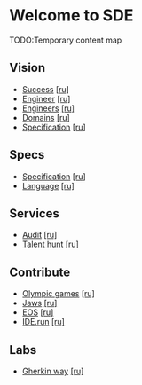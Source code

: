 # Welcome to SDE

TODO:Temporary content map

## Vision
* [Success](/vision/success) [[ru]](/ru/vision/success)
* [Engineer](/vision/engineer) [[ru]](/ru/vision/engineer)
* [Engineers](/vision/engineers) [[ru]](/ru/vision/engineers)
* [Domains](/vision/domains) [[ru]](/ru/vision/domains)
* [Specification](/vision/specification) [[ru]](/ru/vision/specification)

## Specs
* [Specification](/specs) [[ru]](/ru/specs)
* [Language](/specs/language) [[ru]](/ru/specs/language)

## Services
* [Audit](/services/audit) [[ru]](/ru/services/audit)
* [Talent hunt](/services/talent-hunt) [[ru]](/ru/services/talent-hunt)

## Contribute
* [Olympic games](/contribute/olympic-games) [[ru]](/ru/contribute/olympic-games)
* [Jaws](/contribute/jaws) [[ru]](/ru/contribute/jaws)
* [EOS](/contribute/eos) [[ru]](/ru/contribute/eos)
* [IDE.run](/contribute/ide) [[ru]](/ru/contribute/ide)

## Labs
* [Gherkin way](/labs/gherkin-way) [[ru]](/ru/labs/gherkin-way)
